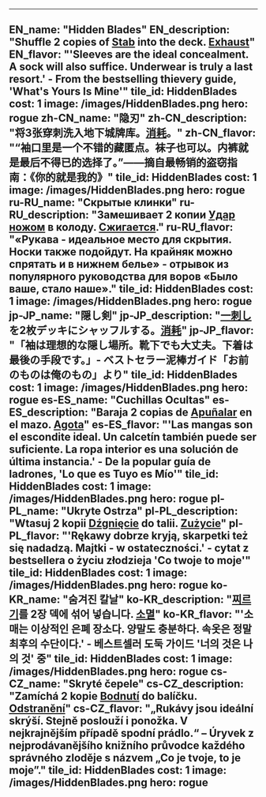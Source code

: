 ---

EN_name: "Hidden Blades"
EN_description: "Shuffle 2 copies of <a href = '../en/abilities#Stab'>Stab</a> into the deck.  <u>Exhaust</u>"
EN_flavor: "'Sleeves are the ideal concealment. A sock will also suffice. Underwear is truly a last resort.' - From the bestselling thievery guide, 'What's Yours Is Mine'"
tile_id: HiddenBlades
cost: 1
image: /images/HiddenBlades.png
hero: rogue
zh-CN_name: "隐刃"
zh-CN_description: "将3张穿刺洗入地下城牌库。<u>消耗</u>。"
zh-CN_flavor: "“袖口里是一个不错的藏匿点。袜子也可以。内裤就是最后不得已的选择了。”——摘自最畅销的盗窃指南：《你的就是我的》"
tile_id: HiddenBlades
cost: 1
image: /images/HiddenBlades.png
hero: rogue
ru-RU_name: "Скрытые клинки"
ru-RU_description: "Замешивает 2 копии <a href = '../ru_ru/abilities#Stab'>Удар ножом</a> в колоду. <u>Сжигается</u>."
ru-RU_flavor: "«Рукава - идеальное место для скрытия. Носки также подойдут. На крайняк можно спрятать и в нижнем белье» - отрывок из популярного руководства для воров «Было ваше, стало наше»."
tile_id: HiddenBlades
cost: 1
image: /images/HiddenBlades.png
hero: rogue
jp-JP_name: "隠し剣"
jp-JP_description: "<a href = '../jp_jp/abilities#Stab'>一刺し</a>を2枚デッキにシャッフルする。<u>消耗</u>"
jp-JP_flavor: "「袖は理想的な隠し場所。靴下でも大丈夫。下着は最後の手段です。」- ベストセラー泥棒ガイド「お前のものは俺のもの」より"
tile_id: HiddenBlades
cost: 1
image: /images/HiddenBlades.png
hero: rogue
es-ES_name: "Cuchillas Ocultas"
es-ES_description: "Baraja 2 copias de <a href = '../es_es/abilities#Stab'>Apuñalar</a> en el mazo. <u>Agota</u>"
es-ES_flavor: "'Las mangas son el escondite ideal. Un calcetín también puede ser suficiente. La ropa interior es una solución de última instancia.' - De la popular guía de ladrones, 'Lo que es Tuyo es Mío'"
tile_id: HiddenBlades
cost: 1
image: /images/HiddenBlades.png
hero: rogue
pl-PL_name: "Ukryte Ostrza"
pl-PL_description: "Wtasuj 2 kopii <a href = '../pl_pl/abilities#Stab'>Dźgnięcie</a> do talii. <u>Zużycie</u>"
pl-PL_flavor: "'Rękawy dobrze kryją, skarpetki też się nadadzą. Majtki - w ostateczności.' - cytat z bestsellera o życiu złodzieja 'Co twoje to moje'"
tile_id: HiddenBlades
cost: 1
image: /images/HiddenBlades.png
hero: rogue
ko-KR_name: "숨겨진 칼날"
ko-KR_description: "<a href = '../ko_kr/abilities#Stab'>찌르기</a>를 2장 덱에 섞어 넣습니다. <u>소멸</u>"
ko-KR_flavor: "'소매는 이상적인 은폐 장소다. 양말도 충분하다. 속옷은 정말 최후의 수단이다.' - 베스트셀러 도둑 가이드 '너의 것은 나의 것' 중"
tile_id: HiddenBlades
cost: 1
image: /images/HiddenBlades.png
hero: rogue
cs-CZ_name: "Skryté čepele"
cs-CZ_description: "Zamíchá 2 kopie <a href = '../cs_cz/abilities#Stab'>Bodnutí</a> do balíčku. <u>Odstranění</u>"
cs-CZ_flavor: "„Rukávy jsou ideální skrýší. Stejně poslouží i ponožka. V nejkrajnějším případě spodní prádlo.“ – Úryvek z nejprodávanějšího knižního průvodce každého správného zloděje s názvem „Co je tvoje, to je moje”."
tile_id: HiddenBlades
cost: 1
image: /images/HiddenBlades.png
hero: rogue
---